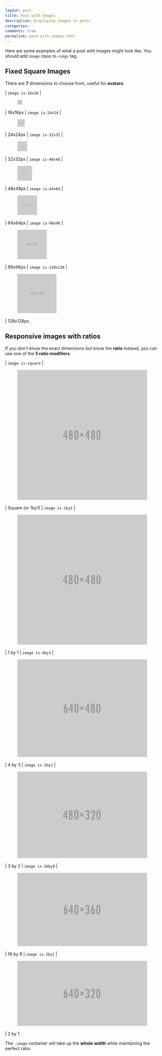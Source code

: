 ```yaml
---
layout: post
title: Post with Images
description: Displaying images in posts
categories:
comments: true
permalink: post-with-images.html
---
```


Here are some examples of what a post with images might look like. You should add `image` class to `<img>` tag.

## Fixed Square Images

There are **7** dimensions to choose from, useful for **avatars**:

| `image is-16x16` | <figure class="image is-16x16"><img src="/assets/images/placeholders/16x16.png" alt="16x16" /></figure> | 16x16px
| `image is-24x24` | <figure class="image is-24x24"><img src="/assets/images/placeholders/24x24.png" alt="24x24" /></figure> | 24x24px
| `image is-32x32` | <figure class="image is-32x32"><img src="/assets/images/placeholders/32x32.png" alt="32x32" /></figure> | 32x32px
| `image is-48x48` | <figure class="image is-48x48"><img src="/assets/images/placeholders/48x48.png" alt="48x48" /></figure> | 48x48px
| `image is-64x64` | <figure class="image is-64x64"><img src="/assets/images/placeholders/64x64.png" alt="64x64" /></figure> | 64x64px
| `image is-96x96` | <figure class="image is-96x96"><img src="/assets/images/placeholders/96x96.png" alt="96x96" /></figure> | 96x96px
| `image is-128x128` | <figure class="image is-128x128"><img src="/assets/images/placeholders/128x128.png" alt="128x128" /></figure> | 128x128px

## Responsive images with ratios

If you don't know the exact dimensions but know the **ratio** instead, you can use one of the **5 ratio modifiers**:

| `image is-square` | <figure class="image is-square"><img src="/assets/images/placeholders/480x480.png" alt="Square" /></figure> | Square (or 1by1)
| `image is-1by1` | <figure class="image is-1by1"><img src="/assets/images/placeholders/480x480.png" alt="1By1" /></figure> | 1 by 1
| `image is-4by3` | <figure class="image is-4by3"><img src="/assets/images/placeholders/640x480.png" alt="4By3" /></figure> | 4 by 3
| `image is-3by2` | <figure class="image is-3by2"><img src="/assets/images/placeholders/480x320.png" alt="3By2" /></figure> | 3 by 2
| `image is-16by9` | <figure class="image is-16by9"><img src="/assets/images/placeholders/640x360.png" alt="16By9" /></figure> | 16 by 9
| `image is-2by1` | <figure class="image is-2by1"><img src="/assets/images/placeholders/640x320.png" alt="2By1" /></figure> | 2 by 1

The `.image` container will take up the **whole width** while maintaining the perfect ratio.
